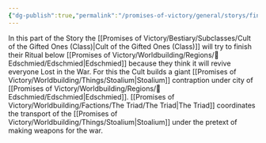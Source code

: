 ```yaml
---
{"dg-publish":true,"permalink":"/promises-of-victory/general/storys/final-sacrifice/","title":"Final Sacrifice","noteIcon":"Arc","created":"2023-01-25T02:26:52.978+01:00","updated":"2023-03-29T21:25:00.378+02:00"}
---
```


In this part of the Story the [[Promises of Victory/Bestiary/Subclasses/Cult of the Gifted Ones (Class)\|Cult of the Gifted Ones (Class)]] will try to finish their Ritual below [[Promises of Victory/Worldbuilding/Regions/🏰Edschmied/Edschmied\|Edschmied]] because they think it will revive everyone Lost in the War.
For this the Cult builds a giant [[Promises of Victory/Worldbuilding/Things/Stoalium\|Stoalium]] contraption under city of [[Promises of Victory/Worldbuilding/Regions/🏰Edschmied/Edschmied\|Edschmied]]. [[Promises of Victory/Worldbuilding/Factions/The Triad/The Triad\|The Triad]] coordinates the transport of the [[Promises of Victory/Worldbuilding/Things/Stoalium\|Stoalium]] under the pretext of making weapons for the war.  